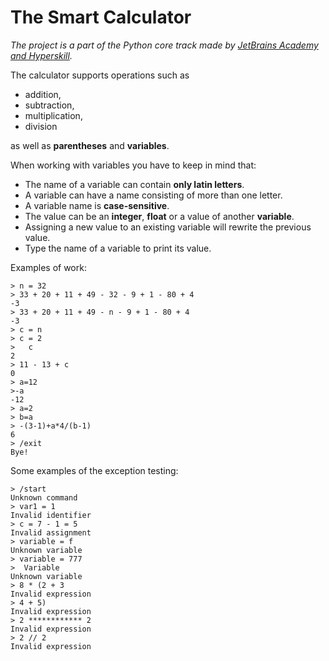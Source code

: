 # The Smart Calculator

_The project is a part of the Python core track made by [JetBrains Academy and Hyperskill](https://hyperskill.org/projects/74?track=2)._

The calculator supports operations such as 
- addition, 
- subtraction, 
- multiplication,
- division 

as well as __parentheses__ and __variables__.

When working with variables you have to keep in mind that:
- The name of a variable can contain __only latin letters__.
- A variable can have a name consisting of more than one letter.
- A variable name is __case-sensitive__.
- The value can be an __integer__, __float__ or a value of another __variable__.
- Assigning a new value to an existing variable will rewrite the previous value.
- Type the name of a variable to print its value.

Examples of work:
```commandline
> n = 32
> 33 + 20 + 11 + 49 - 32 - 9 + 1 - 80 + 4
-3
> 33 + 20 + 11 + 49 - n - 9 + 1 - 80 + 4
-3
> c = n 
> c = 2
>   c   
2
> 11 - 13 + c
0
> a=12
>-a
-12
> a=2
> b=a
> -(3-1)+a*4/(b-1)
6
> /exit
Bye!
```

Some examples of the exception testing:
```commandline
> /start
Unknown command
> var1 = 1
Invalid identifier
> c = 7 - 1 = 5
Invalid assignment
> variable = f
Unknown variable
> variable = 777 
>  Variable
Unknown variable
> 8 * (2 + 3
Invalid expression
> 4 + 5)
Invalid expression
> 2 ************ 2
Invalid expression
> 2 // 2
Invalid expression
```
 
